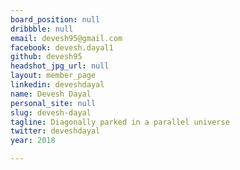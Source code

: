```yaml
---
board_position: null
dribbble: null
email: devesh95@gmail.com
facebook: devesh.dayal1
github: devesh95
headshot_jpg_url: null
layout: member_page
linkedin: deveshdayal
name: Devesh Dayal
personal_site: null
slug: devesh-dayal
tagline: Diagonally parked in a parallel universe
twitter: deveshdayal
year: 2018

---
```

